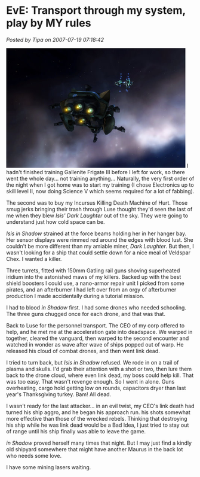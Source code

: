 # EvE: Transport through my system, play by MY rules

*Posted by Tipa on 2007-07-19 07:18:42*

![shadow2.jpg](../../../uploads/2007/07/shadow2.jpg)
I hadn't finished training Gallenite Frigate III before I left for work, so there went the whole day... not training anything... Naturally, the very first order of the night when I got home was to start my training (I chose Electronics up to skill level II, now doing Science V which seems required for a lot of fabbing).

The second was to buy my Incursus Killing Death Machine of Hurt. Those smug jerks bringing their trash through Luse thought they'd seen the last of me when they blew *Isis' Dark Laughter* out of the sky. They were going to understand just how cold space can be.

*Isis in Shadow* strained at the force beams holding her in her hanger bay. Her sensor displays were rimmed red around the edges with blood lust. She couldn't be more different than my amiable miner, *Dark Laughter*. But then, I wasn't looking for a ship that could settle down for a nice meal of Veldspar Chex. I wanted a killer.

Three turrets, fitted with 150mm Gatling rail guns shoving superheated iridium into the astonished maws of my killers. Backed up with the best shield boosters I could use, a nano-armor repair unit I picked from some pirates, and an afterburner I had left over from an orgy of afterburner production I made accidentally during a tutorial mission.

I had to blood *in Shadow* first. I had some drones who needed schooling. The three guns chugged once for each drone, and that was that.

Back to Luse for the personnel transport. The CEO of my corp offered to help, and he met me at the acceleration gate into deadspace. We warped in together, cleared the vanguard, then warped to the second encounter and watched in wonder as wave after wave of ships popped out of warp. He released his cloud of combat drones, and then went link dead.

I tried to turn back, but *Isis in Shadow* refused. We rode in on a trail of plasma and skulls. I'd grab their attention with a shot or two, then lure them back to the drone cloud, where even link dead, my boss could help kill. That was too easy. That wasn't revenge enough. So I went in alone. Guns overheating, cargo hold getting low on rounds, capacitors dryer than last year's Thanksgiving turkey. Bam! All dead.

I wasn't ready for the last attacker... in an evil twist, my CEO's link death had turned his ship aggro, and he began his approach run. his shots somewhat more effective than those of the wrecked rebels. Thinking that destroying his ship while he was link dead would be a Bad Idea, I just tried to stay out of range until his ship finally was able to leave the game.

*in Shadow* proved herself many times that night. But I may just find a kindly old shipyard somewhere that might have another Maurus in the back lot who needs some love.

I have some mining lasers waiting.
